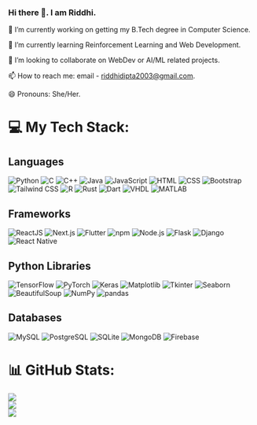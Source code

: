 ### Hi there 👋. I am Riddhi.

<!--
**CodingLife1024/CodingLife1024** is a ✨ _special_ ✨ repository because its `README.md` (this file) appears on your GitHub profile.

Here are some ideas to get you started:
- 🔭 I’m currently working on ...
- 🌱 I’m currently learning ...
- 👯 I’m looking to collaborate on ...
- 🤔 I’m looking for help with ...
- 💬 Ask me about ...
- 📫 How to reach me: ...
- 😄 Pronouns: ...
- ⚡ Fun fact: ...
-->

🔭 I’m currently working on getting my B.Tech degree in Computer Science.

🌱 I’m currently learning Reinforcement Learning and Web Development.

👯 I’m looking to collaborate on WebDev or AI/ML related projects.

📫 How to reach me: email - riddhidipta2003@gmail.com.

😄 Pronouns: She/Her.

# 💻 My Tech Stack: 

## Languages

![Python](https://img.shields.io/badge/python-3670A0?style=flat&logo=python&logoColor=ffdd54)
![C](https://img.shields.io/badge/c-%2300599C.svg?style=flat&logo=c&logoColor=white)
![C++](https://img.shields.io/badge/c++-%2300599C.svg?style=flat&logo=c%2B%2B&logoColor=white)
![Java](https://img.shields.io/badge/java-%23ED8B00.svg?style=flat&logo=java&logoColor=white)
![JavaScript](https://img.shields.io/badge/javascript-%23323330.svg?style=flat&logo=javascript&logoColor=%23F7DF1E)
![HTML](https://img.shields.io/badge/html-%23239120.svg?style=flat&logo=html5&logoColor=white)
![CSS](https://img.shields.io/badge/css-%231572B6.svg?style=flat&logo=css3&logoColor=white)
![Bootstrap](https://img.shields.io/badge/bootstrap-%23563D7C.svg?style=flat&logo=bootstrap&logoColor=white)
![Tailwind CSS](https://img.shields.io/badge/tailwindcss-%2338B2AC.svg?style=flat&logo=tailwind-css&logoColor=white)
![R](https://img.shields.io/badge/r-%23276DC3.svg?style=flat&logo=r&logoColor=white)
![Rust](https://img.shields.io/badge/rust-%23000000.svg?style=flat&logo=rust&logoColor=white)
![Dart](https://img.shields.io/badge/dart-%230175C2.svg?style=flat&logo=dart&logoColor=white)
![VHDL](https://img.shields.io/badge/VHDL-%23414141.svg?style=flat&logo=vhdl&logoColor=white)
![MATLAB](https://img.shields.io/badge/matlab-%23000000.svg?style=flat&logo=mathworks&logoColor=white)

## Frameworks

![ReactJS](https://img.shields.io/badge/react-%2320232a.svg?style=flat&logo=react&logoColor=%2361DAFB)
![Next.js](https://img.shields.io/badge/next.js-%23000000.svg?style=flat&logo=next.js&logoColor=white)
![Flutter](https://img.shields.io/badge/flutter-%2302569B.svg?style=flat&logo=flutter&logoColor=white)
![npm](https://img.shields.io/badge/npm-%23000000.svg?style=flat&logo=npm)
![Node.js](https://img.shields.io/badge/node.js-%2343853D.svg?style=flat&logo=node.js&logoColor=white)
![Flask](https://img.shields.io/badge/flask-%23000.svg?style=flat&logo=flask&logoColor=white)
![Django](https://img.shields.io/badge/django-%23092E20.svg?style=flat&logo=django&logoColor=white)
![React Native](https://img.shields.io/badge/react_native-%2320232a.svg?style=flat&logo=react&logoColor=%2361DAFB)

## Python Libraries

![TensorFlow](https://img.shields.io/badge/tensorflow-%23FF6F00.svg?style=flat&logo=tensorflow&logoColor=white)
![PyTorch](https://img.shields.io/badge/pytorch-%23EE4C2C.svg?style=flat&logo=pytorch&logoColor=white)
![Keras](https://img.shields.io/badge/keras-%23D00000.svg?style=flat&logo=keras&logoColor=white)
![Matplotlib](https://img.shields.io/badge/matplotlib-%23009BFF.svg?style=flat&logo=matplotlib&logoColor=white)
![Tkinter](https://img.shields.io/badge/tkinter-%234FA1EF.svg?style=flat&logo=python&logoColor=white)
![Seaborn](https://img.shields.io/badge/seaborn-%23776BEE.svg?style=flat&logo=seaborn&logoColor=white)
![BeautifulSoup](https://img.shields.io/badge/BeautifulSoup-%2343A047.svg?style=flat&logo=python&logoColor=white)
![NumPy](https://img.shields.io/badge/numpy-%23013243.svg?style=flat&logo=numpy&logoColor=white)
![pandas](https://img.shields.io/badge/pandas-%23150458.svg?style=flat&logo=pandas&logoColor=white)

## Databases

![MySQL](https://img.shields.io/badge/mysql-%23000000.svg?style=flat&logo=mysql&logoColor=white)
![PostgreSQL](https://img.shields.io/badge/postgresql-%23336791.svg?style=flat&logo=postgresql&logoColor=white)
![SQLite](https://img.shields.io/badge/SQLite-%2307405e.svg?style=flat&logo=sqlite&logoColor=white)
![MongoDB](https://img.shields.io/badge/MongoDB-%234ea94b.svg?style=flat&logo=mongodb&logoColor=white)
![Firebase](https://img.shields.io/badge/Firebase-%23FFCA28.svg?style=flat&logo=firebase&logoColor=white)

# 📊 GitHub Stats:
![](https://github-readme-stats.vercel.app/api?username=CodingLife1024&theme=holi&hide_border=false&include_all_commits=true&count_private=false)<br/>
![](https://github-readme-stats.vercel.app/api?username=anuraghazra&show_icons=true&theme=holi)<br/>
![](https://github-readme-stats.vercel.app/api/top-langs/?username=CodingLife1024&theme=holi&hide_border=false&include_all_commits=true&count_private=false&layout=compact)
